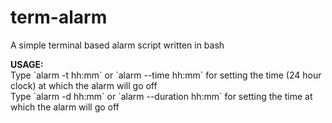 # term-alarm
A simple terminal based alarm script written in bash
<p>
<b>USAGE:</b><br/>
Type `alarm -t hh:mm` or `alarm --time hh:mm` for setting the time (24 hour clock) at which the alarm will go off<br/>
Type `alarm -d hh:mm` or `alarm --duration hh:mm` for setting the time at which the alarm will go off<br/>
